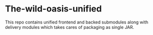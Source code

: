 # The-wild-oasis-unified
This repo contains unified frontend and backed submodules along with delivery modules which takes cares of packaging as single JAR.

